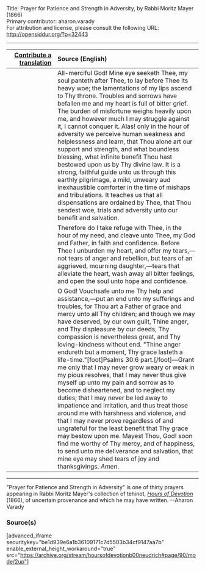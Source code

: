 <html>
<head></head>
<body>
Title: Prayer for Patience and Strength in Adversity, by Rabbi Moritz Mayer (1866)<br />
Primary contributor: aharon.varady<br />
For attribution and license, please consult the following URL: <a href="http://opensiddur.org/?p=32443">http://opensiddur.org/?p=32443</a>
<p />
<hr />

<table style="margin-left: auto;margin-right: auto;" class="draggable">
<thead><tr><th id="x" style="text-align: right;"><a href="/contributing/upload/">Contribute a translation</a></th><th style="text-align: left;">Source (English)</th></tr></thead>
<tbody>
<tr><td style="vertical-align:top;" width="25%">
<div class="liturgy"><span lang="he">

</span></div></td>
 
<td style="vertical-align:top;">
<div class="english">
All-merciful God! Mine eye seeketh Thee, my soul panteth after Thee, to lay before Thee its heavy woe; the lamentations of my lips ascend to Thy throne. Troubles and sorrows have befallen me and my heart is full of bitter grief. The burden of misfortune weighs heavily upon me, and however much I may struggle against it, I cannot conquer it. Alas! only in the hour of adversity we perceive human weakness and helplessness and learn, that Thou alone art our support and strength, and what boundless blessing, what infinite benefit Thou hast bestowed upon us by Thy divine law. It is a strong, faithful guide unto us through this earthly pilgrimage, a mild, unweary aud inexhaustible comforter in the time of mishaps and tribulations. It teaches us that all dispensations are ordained by Thee, that Thou sendest woe, trials and adversity unto our benefit and salvation. 
</div></td></tr>


<tr><td style="vertical-align:top;">
<div class="liturgy"><span lang="he">

</span></div></td>
 
<td style="vertical-align:top;">
<div class="english">
Therefore do I take refuge with Thee, in the hour of my need, and cleave unto Thee, my God and Father, in faith and confidence. Before Thee I unburden my heart, and offer my tears,—not tears of anger and rebellion, but tears of an aggrieved, mourning daughter,—tears that alleviate the heart, wash away all bitter feelings, and open the soul unto hope and confidence. 
</div></td></tr>


<tr><td style="vertical-align:top;">
<div class="liturgy"><span lang="he">

</span></div></td>
 
<td style="vertical-align:top;">
<div class="english">
O God! Vouchsafe unto me Thy help and assistance,—put an end unto my sufferings and troubles, for Thou art a Father of grace and mercy unto all Thy children; and though we may have deserved, by our own guilt, Thine anger, and Thy displeasure by our deeds, Thy compassion is nevertheless great, and Thy loving-kindness without end. "Thine anger endureth but a moment, Thy grace lasteth a life-time."[foot]Psalms 30:6 part.[/foot]—Grant me only that I may never grow weary or weak in my pious resolves, that I may never thus give myself up unto my pain and sorrow as to become disheartened, and to neglect my duties; that I may never be led away to impatience and irritation, and thus treat those around me with harshness and violence, and that I may never prove regardless of and ungrateful for the least benefit that Thy grace may bestow upon me. Mayest Thou, God! soon find me worthy of Thy mercy, and of happiness, to send unto me deliverance and salvation, that mine eye may shed tears of joy and thanksgivings. <em>Amen</em>. 
</div></td></tr>
</tbody></table>

<hr />

"Prayer for Patience and Strength in Adversity" is one of thirty prayers appearing in Rabbi Moritz Mayer's collection of tehinot, <em><a href="/?p=3692">Hours of Devotion</a></em> (1866), of uncertain provenance and which he may have written. --Aharon Varady

<h3>Source(s)</h3>

[advanced_iframe securitykey="be1d939e6a1b36109171c7d5503b34cf9147aa7b" enable_external_height_workaround="true" src="https://archive.org/stream/hoursofdevotionb00neudrich#page/90/mode/2up"]

&nbsp;
</body>
</html>